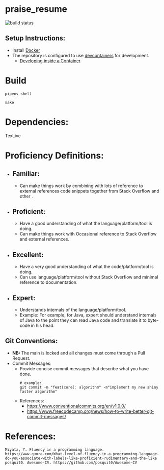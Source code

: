 # praise_resume

![build status](https://github.com/praisetompane/praise_resume/actions/workflows/praise_resume.yaml/badge.svg) <br>


## Setup Instructions:
- Install [Docker](https://docs.docker.com/get-started/)
- The repository is configured to use [devcontainers](https://containers.dev) for development.
    - [Developing inside a Container](https://code.visualstudio.com/docs/devcontainers/containers)

# Build

```shell
pipenv shell
```

```shell
make
```

# Dependencies:
TexLive

# Proficiency Definitions:
- ## Familiar: 
    - Can make things work by combining with lots of reference to external references code snippets together from Stack Overflow and other .

- ## Proficient: 
    - Have a good understanding of what the language/platform/tool is doing.
    - Can make things work with Occasional reference to Stack Overflow and external references.

- ## Excellent: 
    - Have a very good understanding of what the code/platform/tool is doing.
    - Can use language/platform/tool without Stack Overflow and minimal reference to documentation.

- ## Expert: 
    - Understands internals of the language/platform/tool.
    - Example:
        For example, for Java, expert should understand internals of Java to the point they can read Java code and translate it to byte-code in his head.


## Git Conventions:
- **NB:** The main is locked and all changes must come through a Pull Request.
- Commit Messages:
    - Provide concise commit messages that describe what you have done.
        ```shell
        # example:
        git commit -m "feat(core): algorithm" -m"implement my new shiny faster algorithm"
        ```
    - References:
        - https://www.conventionalcommits.org/en/v1.0.0/
        - https://www.freecodecamp.org/news/how-to-write-better-git-commit-messages/


# References:
    Miyata, Y. Fluency in a programming language. https://www.quora.com/What-level-of-fluency-in-a-programming-language-do-you-associate-with-labels-like-proficient-rudimentary-and-the-like
    posquit0. Awesome-CV. https://github.com/posquit0/Awesome-CV

